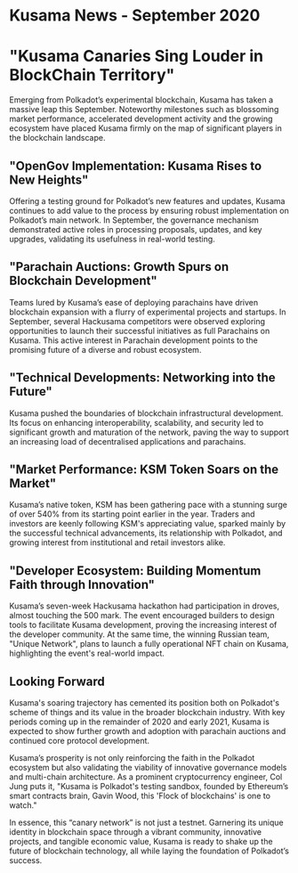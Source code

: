 # Kusama News - September 2020

# "Kusama Canaries Sing Louder in BlockChain Territory"

Emerging from Polkadot’s experimental blockchain, Kusama has taken a massive leap this September. Noteworthy milestones such as blossoming market performance, accelerated development activity and the growing ecosystem have placed Kusama firmly on the map of significant players in the blockchain landscape.

## "OpenGov Implementation: Kusama Rises to New Heights"

Offering a testing ground for Polkadot’s new features and updates, Kusama continues to add value to the process by ensuring robust implementation on Polkadot’s main network. In September, the governance mechanism demonstrated active roles in processing proposals, updates, and key upgrades, validating its usefulness in real-world testing. 

## "Parachain Auctions: Growth Spurs on Blockchain Development"

Teams lured by Kusama’s ease of deploying parachains have driven blockchain expansion with a flurry of experimental projects and startups. In September, several Hackusama competitors were observed exploring opportunities to launch their successful initiatives as full Parachains on Kusama. This active interest in Parachain development points to the promising future of a diverse and robust ecosystem.

## "Technical Developments: Networking into the Future"

Kusama pushed the boundaries of blockchain infrastructural development. Its focus on enhancing interoperability, scalability, and security led to significant growth and maturation of the network, paving the way to support an increasing load of decentralised applications and parachains.

## "Market Performance: KSM Token Soars on the Market"

Kusama’s native token, KSM has been gathering pace with a stunning surge of over 540% from its starting point earlier in the year. Traders and investors are keenly following KSM's appreciating value, sparked mainly by the successful technical advancements, its relationship with Polkadot, and growing interest from institutional and retail investors alike.

## "Developer Ecosystem: Building Momentum Faith through Innovation"

Kusama’s seven-week Hackusama hackathon had participation in droves, almost touching the 500 mark. The event encouraged builders to design tools to facilitate Kusama development, proving the increasing interest of the developer community. At the same time, the winning Russian team, "Unique Network", plans to launch a fully operational NFT chain on Kusama, highlighting the event's real-world impact.

## Looking Forward

Kusama's soaring trajectory has cemented its position both on Polkadot's scheme of things and its value in the broader blockchain industry. With key periods coming up in the remainder of 2020 and early 2021, Kusama is expected to show further growth and adoption with parachain auctions and continued core protocol development.

Kusama’s prosperity is not only reinforcing the faith in the Polkadot ecosystem but also validating the viability of innovative governance models and multi-chain architecture. As a prominent cryptocurrency engineer, Col Jung puts it, "Kusama is Polkadot's testing sandbox, founded by Ethereum’s smart contracts brain, Gavin Wood, this 'Flock of blockchains' is one to watch."

In essence, this “canary network” is not just a testnet. Garnering its unique identity in blockchain space through a vibrant community, innovative projects, and tangible economic value, Kusama is ready to shake up the future of blockchain technology, all while laying the foundation of Polkadot’s success.